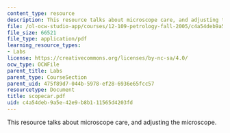 ```yaml
---
content_type: resource
description: This resource talks about microscope care, and adjusting the microscope.
file: /ol-ocw-studio-app/courses/12-109-petrology-fall-2005/c4a54deb9a5e42e9b8b111565d4203fd_scopecar.pdf
file_size: 66521
file_type: application/pdf
learning_resource_types:
- Labs
license: https://creativecommons.org/licenses/by-nc-sa/4.0/
ocw_type: OCWFile
parent_title: Labs
parent_type: CourseSection
parent_uid: 475f89d7-044b-5978-ef28-6936e65fcc57
resourcetype: Document
title: scopecar.pdf
uid: c4a54deb-9a5e-42e9-b8b1-11565d4203fd
---
```

This resource talks about microscope care, and adjusting the microscope.